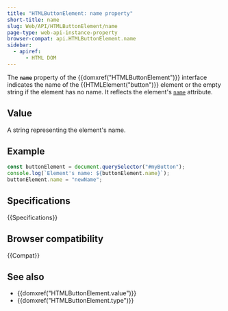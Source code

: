 ```yaml
---
title: "HTMLButtonElement: name property"
short-title: name
slug: Web/API/HTMLButtonElement/name
page-type: web-api-instance-property
browser-compat: api.HTMLButtonElement.name
sidebar:
  - apiref:
      - HTML DOM
---
```


The **`name`** property of the {{domxref("HTMLButtonElement")}} interface indicates the name of the {{HTMLElement("button")}} element or the empty string if the element has no name. It reflects the element's [`name`](/en-US/docs/Web/HTML/Reference/Elements/button#name) attribute.

## Value

A string representing the element's name.

## Example

```js
const buttonElement = document.querySelector("#myButton");
console.log(`Element's name: ${buttonElement.name}`);
buttonElement.name = "newName";
```

## Specifications

{{Specifications}}

## Browser compatibility

{{Compat}}

## See also

- {{domxref("HTMLButtonElement.value")}}
- {{domxref("HTMLButtonElement.type")}}
